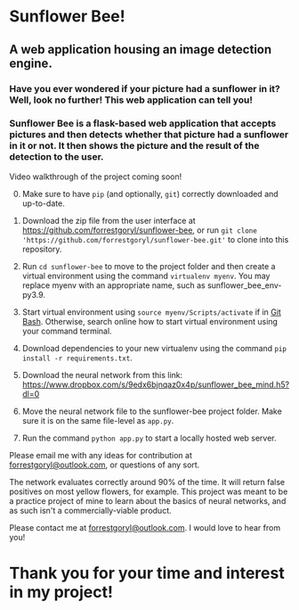 <!-- Title -->
# Sunflower Bee!
## A web application housing an image detection engine.

<!-- Intro -->
### Have you ever wondered if your picture had a sunflower in it? Well, look no further! This web application can tell you!

### Sunflower Bee is a flask-based web application that accepts pictures and then detects whether that picture had a sunflower in it or not. It then shows the picture and the result of the detection to the user.

<!-- Video -->
Video walkthrough of the project coming soon!

<!-- Installation Instructions -->
0. Make sure to have `pip` (and optionally, `git`) correctly downloaded and up-to-date.
1. Download the zip file from the user interface at https://github.com/forrestgoryl/sunflower-bee, 
or run `git clone 'https://github.com/forrestgoryl/sunflower-bee.git'` to clone into this repository.

2. Run  `cd sunflower-bee` to move to the project folder and then create a virtual environment using the command `virtualenv myenv`.
You may replace myenv with an appropriate name, such as sunflower_bee_env-py3.9.

3. Start virtual environment using `source myenv/Scripts/activate` if in [Git Bash](https://www.geeksforgeeks.org/working-on-git-bash/). Otherwise, search online how to start virtual environment using your command terminal.

4. Download dependencies to your new virtualenv using the command `pip install -r requirements.txt`.

5. Download the neural network from this link:
https://www.dropbox.com/s/9edx6bjnqaz0x4p/sunflower_bee_mind.h5?dl=0

6. Move the neural network file to the sunflower-bee project folder. Make sure it is on the same file-level as `app.py`.

7. Run the command `python app.py` to start a locally hosted web server.

<!-- Contributor Expectations -->
Please email me with any ideas for contribution at forrestgoryl@outlook.com, or questions of any sort.

<!-- Known Issues -->
The network evaluates correctly around 90% of the time. It will return false positives on most yellow flowers, for example. This project was meant to be a practice project of mine to learn about the basics of neural networks, and as such isn't a commercially-viable product.

<!-- Contact Me -->
Please contact me at forrestgoryl@outlook.com. I would love to hear from you!

# Thank you for your time and interest in my project!

